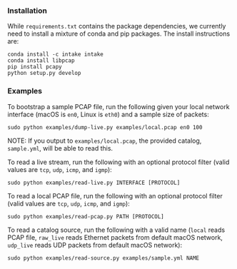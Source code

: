 ### Installation

While `requirements.txt` contains the package dependencies, we currently need to
install a mixture of conda and pip packages. The install instructions are:

```
conda install -c intake intake
conda install libpcap
pip install pcapy
python setup.py develop
```

### Examples

To bootstrap a sample PCAP file, run the following given your local network
interface (macOS is `en0`, Linux is `eth0`) and a sample size of packets:

```
sudo python examples/dump-live.py examples/local.pcap en0 100
```

NOTE: If you output to `examples/local.pcap`, the provided catalog,
`sample.yml`, will be able to read this.

To read a live stream, run the following with an optional protocol filter
(valid values are `tcp`, `udp`, `icmp`, and `igmp`):

```
sudo python examples/read-live.py INTERFACE [PROTOCOL]
```

To read a local PCAP file, run the following with an optional protocol filter
(valid values are `tcp`, `udp`, `icmp`, and `igmp`):

```
sudo python examples/read-pcap.py PATH [PROTOCOL]
```

To read a catalog source, run the following with a valid name (`local` reads
PCAP file, `raw_live` reads Ethernet packets from default macOS network,
`udp_live` reads UDP packets from default macOS network):

```
sudo python examples/read-source.py examples/sample.yml NAME
```
